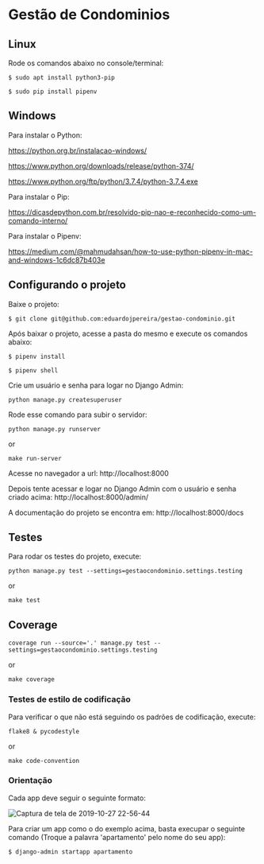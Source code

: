 # Gestão de Condominios

## Linux

Rode os comandos abaixo no console/terminal:
```
$ sudo apt install python3-pip

$ sudo pip install pipenv
```

## Windows

Para instalar o Python:

https://python.org.br/instalacao-windows/

https://www.python.org/downloads/release/python-374/

https://www.python.org/ftp/python/3.7.4/python-3.7.4.exe

Para instalar o Pip:

https://dicasdepython.com.br/resolvido-pip-nao-e-reconhecido-como-um-comando-interno/

Para instalar o Pipenv:

https://medium.com/@mahmudahsan/how-to-use-python-pipenv-in-mac-and-windows-1c6dc87b403e

## Configurando o projeto

Baixe o projeto:
```
$ git clone git@github.com:eduardojpereira/gestao-condominio.git
```

Após baixar o projeto, acesse a pasta do mesmo e execute os comandos abaixo:
```
$ pipenv install

$ pipenv shell
```

Crie um usuário e senha para logar no Django Admin:
```
python manage.py createsuperuser
```

Rode esse comando para subir o servidor:

`python manage.py runserver`

or

`make run-server`

Acesse no navegador a url: http://localhost:8000


Depois tente acessar e logar no Django Admin com o usuário e senha criado acima: http://localhost:8000/admin/

A documentação do projeto se encontra em: http://localhost:8000/docs

## Testes

Para rodar os testes do projeto, execute:

`python manage.py test --settings=gestaocondominio.settings.testing`

or

`make test`

## Coverage

`coverage run --source='.' manage.py test --settings=gestaocondominio.settings.testing`

or

`make coverage`

### Testes de estilo de codificação

Para verificar o que não está seguindo os padrões de codificação, execute:

`flake8 & pycodestyle`

or

`make code-convention`

### Orientação

Cada app deve seguir o seguinte formato:

![Captura de tela de 2019-10-27 22-56-44](https://user-images.githubusercontent.com/5925134/67646698-1fce8f80-f90e-11e9-9fd9-4b02f30a712a.png)

Para criar um app como o do exemplo acima, basta execupar o seguinte comando (Troque a palavra 'apartamento' pelo nome do seu app):

```
$ django-admin startapp apartamento
```


